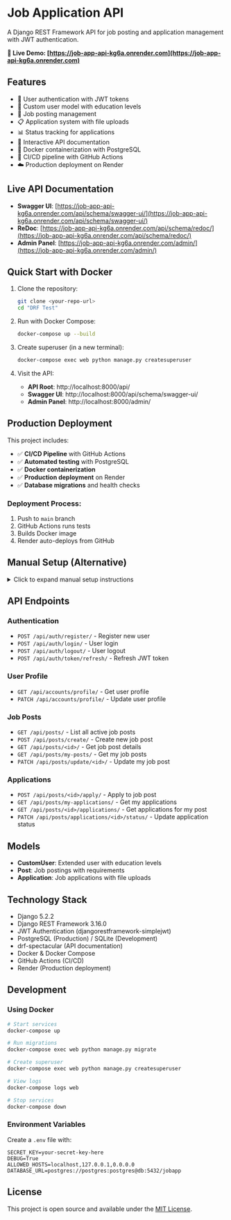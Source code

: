 # Job Application API

A Django REST Framework API for job posting and application management with JWT authentication.

**🔗 Live Demo: [https://job-app-api-kg6a.onrender.com](https://job-app-api-kg6a.onrender.com)**

## Features

- 🔐 User authentication with JWT tokens
- 👥 Custom user model with education levels
- 📝 Job posting management
- 📋 Application system with file uploads
- 📊 Status tracking for applications
- 📖 Interactive API documentation
- 🐳 Docker containerization with PostgreSQL
- 🚀 CI/CD pipeline with GitHub Actions
- ☁️ Production deployment on Render

## Live API Documentation

- **Swagger UI**: [https://job-app-api-kg6a.onrender.com/api/schema/swagger-ui/](https://job-app-api-kg6a.onrender.com/api/schema/swagger-ui/)
- **ReDoc**: [https://job-app-api-kg6a.onrender.com/api/schema/redoc/](https://job-app-api-kg6a.onrender.com/api/schema/redoc/)
- **Admin Panel**: [https://job-app-api-kg6a.onrender.com/admin/](https://job-app-api-kg6a.onrender.com/admin/)

## Quick Start with Docker

1. Clone the repository:
   ```bash
   git clone <your-repo-url>
   cd "DRF Test"
   ```

2. Run with Docker Compose:
   ```bash
   docker-compose up --build
   ```

3. Create superuser (in a new terminal):
   ```bash
   docker-compose exec web python manage.py createsuperuser
   ```

4. Visit the API:
   - **API Root**: http://localhost:8000/api/
   - **Swagger UI**: http://localhost:8000/api/schema/swagger-ui/
   - **Admin Panel**: http://localhost:8000/admin/

## Production Deployment

This project includes:
- ✅ **CI/CD Pipeline** with GitHub Actions
- ✅ **Automated testing** with PostgreSQL
- ✅ **Docker containerization**
- ✅ **Production deployment** on Render
- ✅ **Database migrations** and health checks

### Deployment Process:
1. Push to `main` branch
2. GitHub Actions runs tests
3. Builds Docker image
4. Render auto-deploys from GitHub

## Manual Setup (Alternative)

<details>
<summary>Click to expand manual setup instructions</summary>

1. Create virtual environment:
   ```bash
   python -m venv .venv
   .venv\Scripts\activate  # Windows
   ```

2. Install dependencies:
   ```bash
   pip install -r requirements.txt
   ```

3. Create `.env` file:
   ```env
   SECRET_KEY=your-secret-key-here
   DEBUG=True
   ALLOWED_HOSTS=localhost,127.0.0.1
   DATABASE_URL=sqlite:///db.sqlite3
   ```

4. Run migrations:
   ```bash
   python manage.py migrate
   python manage.py createsuperuser
   ```

5. Start development server:
   ```bash
   python manage.py runserver
   ```

</details>

## API Endpoints

### Authentication
- `POST /api/auth/register/` - Register new user
- `POST /api/auth/login/` - User login
- `POST /api/auth/logout/` - User logout
- `POST /api/auth/token/refresh/` - Refresh JWT token

### User Profile
- `GET /api/accounts/profile/` - Get user profile
- `PATCH /api/accounts/profile/` - Update user profile

### Job Posts
- `GET /api/posts/` - List all active job posts
- `POST /api/posts/create/` - Create new job post
- `GET /api/posts/<id>/` - Get job post details
- `GET /api/posts/my-posts/` - Get my job posts
- `PATCH /api/posts/update/<id>/` - Update my job post

### Applications
- `POST /api/posts/<id>/apply/` - Apply to job post
- `GET /api/posts/my-applications/` - Get my applications
- `GET /api/posts/<id>/applications/` - Get applications for my post
- `PATCH /api/posts/applications/<id>/status/` - Update application status

## Models

- **CustomUser**: Extended user with education levels
- **Post**: Job postings with requirements
- **Application**: Job applications with file uploads

## Technology Stack

- Django 5.2.2
- Django REST Framework 3.16.0
- JWT Authentication (djangorestframework-simplejwt)
- PostgreSQL (Production) / SQLite (Development)
- drf-spectacular (API documentation)
- Docker & Docker Compose
- GitHub Actions (CI/CD)
- Render (Production deployment)

## Development

### Using Docker
```bash
# Start services
docker-compose up

# Run migrations
docker-compose exec web python manage.py migrate

# Create superuser
docker-compose exec web python manage.py createsuperuser

# View logs
docker-compose logs web

# Stop services
docker-compose down
```

### Environment Variables
Create a `.env` file with:
```env
SECRET_KEY=your-secret-key-here
DEBUG=True
ALLOWED_HOSTS=localhost,127.0.0.1,0.0.0.0
DATABASE_URL=postgres://postgres:postgres@db:5432/jobapp
```

## License

This project is open source and available under the [MIT License](LICENSE).